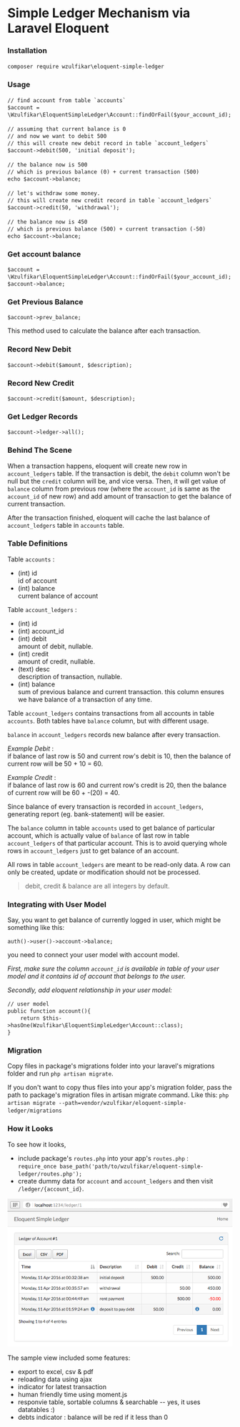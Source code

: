 # Simple Ledger Mechanism via Laravel Eloquent

### Installation
`composer require wzulfikar\eloquent-simple-ledger`

### Usage 
	
	// find account from table `accounts`	
	$account = \Wzulfikar\EloquentSimpleLedger\Account::findOrFail($your_account_id);
	
	// assuming that current balance is 0
	// and now we want to debit 500
	// this will create new debit record in table `account_ledgers`
	$account->debit(500, 'initial deposit');
	
	// the balance now is 500
	// which is previous balance (0) + current transaction (500)
	echo $account->balance;
	
	// let's withdraw some money.
	// this will create new credit record in table `account_ledgers`
	$account->credit(50, 'withdrawal');
	
	// the balance now is 450
	// which is previous balance (500) + current transaction (-50)
	echo $account->balance;

### Get account balance

	$account = \Wzulfikar\EloquentSimpleLedger\Account::findOrFail($your_account_id);
	$account->balance;

### Get Previous Balance

	$account->prev_balance;

This method used to calculate the balance after each transaction.

### Record New Debit

	$account->debit($amount, $description);

### Record New Credit

	$account->credit($amount, $description);

### Get Ledger Records

	$account->ledger->all();

### Behind The Scene

When a transaction happens, eloquent will create new row in `account_ledgers` table. If the transaction is debit, the `debit` column won't be null but the `credit` column will be, and vice versa. Then, it will get value of `balance` column from previous row (where the `account_id` is same as the `account_id` of new row) and add amount of transaction to get the balance of current transaction.

After the transaction finished, eloquent will cache the last balance of `account_ledgers` table in `accounts` table.

### Table Definitions

Table `accounts` :

- (int) id  
  id of account
- (int) balance  
  current balance of account

Table `account_ledgers` :

- (int) id
- (int) account_id
- (int) debit  
  amount of debit, nullable.
- (int) credit  
  amount of credit, nullable.
- (text) desc  
	description of transaction, nullable.
- (int) balance   
	sum of previous balance and current transaction. this column ensures we have balance of a transaction of any time.

Table `account_ledgers` contains transactions from all accounts in table `accounts`. Both tables have `balance` column, but with different usage.

`balance` in `account_ledgers` records new balance after every transaction. 

*Example Debit* :  
if balance of last row is 50 and current row's debit is 10, then the balance of current row will be 50 + 10 = 60.

*Example Credit* :  
if balance of last row is 60 and current row's credit is 20, then the balance of current row will be 60 + -(20) = 40.

Since balance of every transaction is recorded in `account_ledgers`, generating report (eg. bank-statement) will be easier.

The `balance` column in table `accounts` used to get balance of particular account, which is actually value of `balance` of last row in table `account_ledgers` of that particular account. This is to avoid querying whole rows in `account_ledgers` just to get balance of an account.

All rows in table `account_ledgers`	 are meant to be read-only data. A row can only be created, update or modification should not be processed.

>debit, credit & balance are all integers by default.

### Integrating with User Model
Say, you want to get balance of currently logged in user, which might be something like this:

	auth()->user()->account->balance;

you need to connect your user model with account model.

*First, make sure the column `account_id` is available in table of your user model and it contains id of account that belongs to the user.*

*Secondly, add eloquent relationship in your user model:*

	
	// user model
	public function account(){
		return $this->hasOne(Wzulfikar\EloquentSimpleLedger\Account::class);	
	}


### Migration
Copy files in package's migrations folder into your laravel's migrations folder and run `php artisan migrate`. 

If you don't want to copy thus files into your app's migration folder, pass the path to package's migration files in artisan migrate command. Like this:
`php artisan migrate --path=vendor/wzulfikar/eloquent-simple-ledger/migrations`

### How it Looks
To see how it looks, 

- include package's `routes.php` into your app's `routes.php` :  
	`require_once base_path('path/to/wzulfikar/eloquent-simple-ledger/routes.php');`
- create dummy data for `account` and `account_ledgers` and then visit `/ledger/{account_id}`.

![image](sample-view.png)

The sample view included some features:

 - export to excel, csv & pdf
 - reloading data using ajax
 - indicator for latest transaction
 - human friendly time using moment.js
 - responvie table, sortable columns & searchable -- yes, it uses datatables :)
 - debts indicator : balance will be red if it less than 0